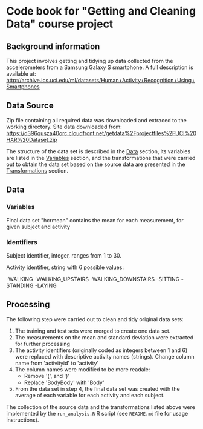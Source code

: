 # Code book for "Getting and Cleaning Data" course project

## Background information
This project involves getting and tidying up data collected from the accelerometers from a Samsung Galaxy S smartphone. A full description is available at:
http://archive.ics.uci.edu/ml/datasets/Human+Activity+Recognition+Using+Smartphones


## Data Source

Zip file containing all required data was downloaded and extraced to the working directory. Site data downloaded from:
https://d396qusza40orc.cloudfront.net/getdata%2Fprojectfiles%2FUCI%20HAR%20Dataset.zip



The structure of the data set is described in the [Data](#data) section, its variables are listed in the [Variables](#variables) section, and the transformations that were carried out to obtain the data set based on the source data are presented in the [Transformations](#transformations) section.

## Data <a name="data"></a>

### Variables <a name="variables"></a>

Final data set "hcrmean" contains the mean for each measurement, for given subject and activity 

### Identifiers <a name="identifiers"></a>
Subject identifier, integer, ranges from 1 to 30.

Activity identifier, string with 6 possible values:

-WALKING
-WALKING_UPSTAIRS
-WALKING_DOWNSTAIRS
-SITTING
-STANDING
-LAYING


## Processing <a name="processing"></a>

The following step were carried out to clean and tidy original data sets:

1. The training and test sets were merged to create one data set.
1. The measurements on the mean and standard deviation were extracted for further processing 
1. The activity identifiers (originally coded as integers between 1 and 6) were replaced with descriptive activity names (strings). Change column name from 'activityid' to 'activity'
1. The column names were modified to be more readale:
	- Remove '(', and ')'
	- Replace 'BodyBody' with 'Body'
1. From the data set in step 4, the final data set was created with the average of each variable for each activity and each subject.

The collection of the source data and the transformations listed above were implemented by the `run_analysis.R` R script (see `README.md` file for usage instructions).
